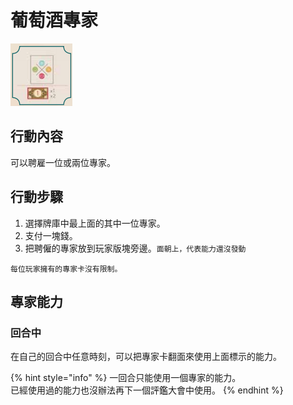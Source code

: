 # 葡萄酒專家

![](<../../.gitbook/assets/image (16).png>)

## 行動內容

可以聘雇一位或兩位專家。

## 行動步驟

1. 選擇牌庫中最上面的其中一位專家。
2. 支付一塊錢。
3. 把聘僱的專家放到玩家版塊旁邊。`面朝上，代表能力還沒發動`

`每位玩家擁有的專家卡沒有限制。`

## 專家能力

### 回合中

在自己的回合中任意時刻，可以把專家卡翻面來使用上面標示的能力。

{% hint style="info" %}
一回合只能使用一個專家的能力。\
已經使用過的能力也沒辦法再下一個評鑑大會中使用。
{% endhint %}
